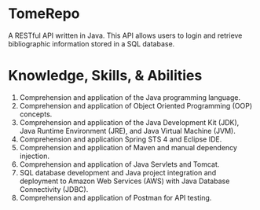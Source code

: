 # TomeRepo
A RESTful API written in Java. This API allows users to login and retrieve bibliographic information stored in a SQL database.

# Knowledge, Skills, & Abilities
1. Comprehension and application of the Java programming language.
2. Comprehension and application of Object Oriented Programming (OOP) concepts.
3. Comprehension and application of the Java Development Kit (JDK), Java Runtime Environment (JRE), and Java Virtual Machine (JVM).
4. Comprehension and application Spring STS 4 and Eclipse IDE.
5. Comprehension and application of Maven and manual dependency injection.
6. Comprehension and application of Java Servlets and Tomcat.
7. SQL database development and Java project integration and deployment to Amazon Web Services (AWS) with Java Database Connectivity (JDBC).
8. Comprehension and application of Postman for API testing.
